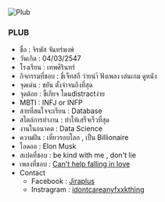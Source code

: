 ![Plub](https://media.discordapp.net/attachments/884832502718562344/1010949099962519602/pic1.jpg?width=300&height=400)

###  PLUB 
* ชื่อ   :  จิรพัส จันทร์พงษ์
* วันเกิด   : 04/03/2547
* โรงเรียน   : เทพศิรินทร์
* กิจกรรมที่ชอบ   : ขี่เจ็ทสกี ว่ายนำ้ ฟังเพลง เล่นเกม ดูหนัง
* จุดเด่น  : ขยัน ตั้งจำจนถึงที่สุด
* จุดด้อย  : ขี้เกียจ โดนdistractง่าย
* MBTI  : INFJ or INFP
* สายที่สนใจจะเรียน    : Database
* สไตล์การทำงาน  : ทำให้เสร็จเร็วที่สุด
* งานในอนาคต  : Data Science
* ความฝัน  : เที่ยวรอบโลก , เป็น Billionaire
* ไอดอล  : Elon Musk
* สเปคที่ชอบ  :  be kind with me , don't lie 
* เพลงที่ชอบ  : [Can't help falling in love](https://www.youtube.com/watch?v=vGJTaP6anOU&ab_channel=ElvisPresleyVEVO)
* Contact 
  * Facebook : [Jiraplus](https://web.facebook.com/jiraplus.chanpong/)
  * Instragram : [idontcareanyfxxkthing](https://www.instagram.com/idontcareanyfxxkingthing/)

